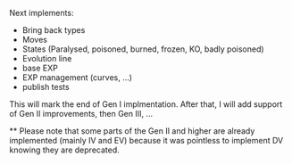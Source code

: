 Next implements:

* Bring back types
* Moves
* States (Paralysed, poisoned, burned, frozen, KO, badly poisoned)
* Evolution line
* base EXP
* EXP management (curves, ...)
* publish tests

This will mark the end of Gen I implmentation. After that, I will add support of Gen II improvements, then Gen III, ...

** Please note that some parts of the Gen II and higher are already implemented (mainly IV and EV) because it was pointless to implement DV knowing they are deprecated.
